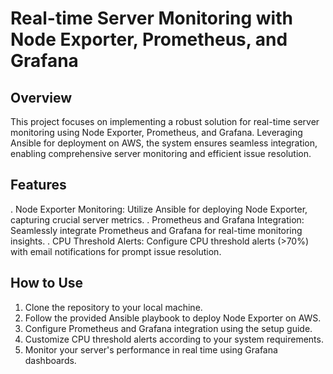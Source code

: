 # Real-time Server Monitoring with Node Exporter, Prometheus, and Grafana 

## Overview 

This project focuses on implementing a robust solution for real-time server monitoring using Node Exporter, Prometheus, and Grafana. Leveraging Ansible for deployment on AWS, the system ensures seamless integration, enabling comprehensive server monitoring and efficient issue resolution.

## Features

. Node Exporter Monitoring: Utilize Ansible for deploying Node Exporter, capturing crucial server metrics.
. Prometheus and Grafana Integration: Seamlessly integrate Prometheus and Grafana for real-time monitoring insights.
. CPU Threshold Alerts: Configure CPU threshold alerts (>70%) with email notifications for prompt issue resolution.

## How to Use

1. Clone the repository to your local machine.
2. Follow the provided Ansible playbook to deploy Node Exporter on AWS.
3. Configure Prometheus and Grafana integration using the setup guide.
4. Customize CPU threshold alerts according to your system requirements.
5. Monitor your server's performance in real time using Grafana dashboards.

